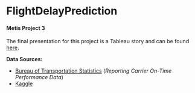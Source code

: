 # FlightDelayPrediction
#### Metis Project 3

The final presentation for this project is a Tableau story and can be found [here](https://public.tableau.com/profile/wasila.q.#!/vizhome/ArrivalDelaysFomATL/ArrivalDelays).

**Data Sources:**

* [Bureau of Transportation Statistics](https://www.transtats.bts.gov/Tables.asp?DB_ID=120&DB_Name=Airline%20On-Time%20Performance%20Data&DB_Short_Name=On-Time) (*Reporting Carrier On-Time Performance Data*)
* [Kaggle](https://www.kaggle.com/sobhanmoosavi/us-weather-events)
